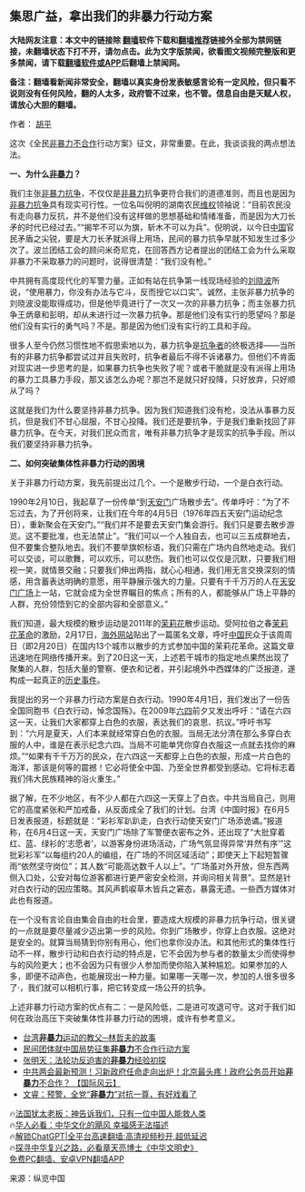  <!-- 面包屑导航 --> <h2>集思广益，拿出我们的非暴力行动方案</h2> <p class="notice"><b>大陆网友注意：本文中的链接除 <a href="https://github.com/bannedbook/fanqiang" >翻墙</a>软件下载和<a href="https://github.com/killgcd/justmysocks/blob/master/README.md">翻墙推荐</a>链接外全部为禁网链接，未翻墙状态下打不开，请勿点击。此为文字版禁闻，欲看图文视频完整版和更多禁闻，请下载<a href="https://github.com/bannedbook/fanqiang">翻墙软件或APP</a>后翻墙上禁闻网。</p><p>备注：翻墙看新闻非常安全，翻墙以真实身份发表敏感言论有一定风险，但只看不说则没有任何风险，翻的人太多，政府管不过来，也不管。信息自由是天赋人权，请放心大胆的翻墙。</b></p>  <div class="entry"> <p>作者： <span class='wp_keywordlink'><a href="https://www.bannedbook.org/forum10/topic196.html" title="胡平" target="_blank">胡平</a></span></p> <p>这次《全民<span class='wp_keywordlink'><a href="https://www.bannedbook.org/forum2/topic6313.html" title="《非暴力不合作运动丛书》" target="_blank">非暴力不合作</a></span>行动方案》征文，非常重要。在此，我谈谈我的两点想法法。</p> <p><strong>一、为什么<span class='wp_keywordlink'><a href="https://www.bannedbook.org/forum2/topic6313.html" title="《非暴力不合作运动丛书》" target="_blank">非暴力</a></span>？</strong></p> <p>我们主张<span class='wp_keywordlink'><a href="https://www.bannedbook.org/forum2/topic517.html" title="《非暴力抗争——一种更强大的力量》" target="_blank">非暴力抗争</a></span>，不仅仅是<a href="https://www.bannedbook.org/bnews/tag/%E9%9D%9E%E6%9A%B4%E5%8A%9B/" class="st_tag internal_tag" rel="tag" title="标签 非暴力 下的日志">非暴力</a>抗争更符合我们的道德准则，而且也是因为<a href="https://www.bannedbook.org/bnews/tag/%e9%9d%9e%e6%9a%b4%e5%8a%9b%e6%8a%97%e4%ba%89/" class="st_tag internal_tag" rel="tag" title="标签 非暴力抗争 下的日志">非暴力抗争</a>具有现实可行性。一位名叫倪明的湖南农民<span class='wp_keywordlink_affiliate'><a href="https://www.bannedbook.org/bnews/weiquan/" title="维权" target="_blank">维权</a></span>领袖说：“目前农民没有走向暴力反抗，并不是他们没有这样做的思想基础和情绪准备，而是因为大刀长矛的时代已经过去。”“揭竿不可以为旗，斩木不可以为兵”。倪明说，以今日<span class='wp_keywordlink_affiliate'><a href="https://www.bannedbook.org/" title="中国" target="_blank">中国</a></span>官民矛盾之尖锐，要是大刀长矛就派得上用场，民间的暴力抗争早就不知发生过多少次了。波兰团结工会的顾问米奇尼克，在回答西方记者提出的团结工会为什么采取非暴力不采取暴力的问题时，说得很清楚：“我们没有枪。”</p> <p>中共拥有高度现代化的军警力量。正如有站在抗争第一线现场经验的<a href="https://www.bannedbook.org/bnews/tag/%e5%88%98%e6%99%93%e6%b3%a2/" class="st_tag internal_tag" rel="tag" title="标签 刘晓波 下的日志">刘晓波</a>所说，“使用暴力，你没有办法与它斗，反而授它以口实”。诚然，主张非暴力抗争的刘晓波没能取得成功，但是他毕竟进行了一次又一次的非暴力抗争；而主张暴力抗争王炳章和彭明，却从未进行过一次暴力抗争。那是他们没有实行的愿望吗？那是他们没有实行的勇气吗？不是。那是因为他们没有实行的工具和手段。</p> <p>很多人至今仍然习惯性地不假思索地以为，暴力抗争是<a href="https://www.bannedbook.org/bnews/tag/%E6%8A%97%E4%BA%89%E8%80%85/" class="st_tag internal_tag" rel="tag" title="标签 抗争者 下的日志">抗争者</a>的终极选择——当所有的非暴力抗争都尝试过并且失败时，抗争者最后不得不诉诸暴力。但他们不肯面对现实进一步思考的是，如果暴力抗争也失败了呢？或者干脆就是没有派得上用场的暴力工具暴力手段，那又该怎么办呢？那岂不是就只好投降，只好放弃，只好顺从了吗？</p> <p>这就是我们为什么要坚持非暴力抗争。因为我们知道我们没有枪，没法从事暴力反抗，但是我们不甘心屈服，不甘心投降。我们还是要抗争，于是我们重新找回了非暴力抗争。在今天，对我们民众而言，唯有非暴力抗争才是现实的抗争手段。所以我们要坚持非暴力抗争。</p> <p><strong>二、如何突破集体性非暴力行动的困境</strong></p>  <p>关于非暴力行动方案，我先前提出过几个。一个是散步行动，一个是白衣行动。</p> <p>1990年2月10日，我起草了一份传单“到<a href="https://www.bannedbook.org/bnews/tag/%e5%a4%a9%e5%ae%89%e9%97%a8/" class="st_tag internal_tag" rel="tag" title="标签 天安门 下的日志">天安门</a>广场散步去”。传单呼吁：“为了不忘过去，为了开创将来，让我们在今年的4月5日（1976年四五天安门运动纪念日），重新聚会在天安门。”“我们并不是要去天安门集会游行。我们只是要去散步游览。这不要批准，也无法禁止”。“我们可以一个人独自去，也可以三五成群地去，但不要集合整队地去。我们不要举旗帜标语，我们只需在广场内自然地走动。我们可以交谈，可以歌舞，可以欢乐，可以悲伤。我们也可以仅仅是沉默，只要我们相视一笑，就情景交融；只要我们伸出两指，就心心相通，我们用无言交换深刻的情感，用含蓄表达明确的意愿，用平静展示强大的力量。只要有千千万万的人在<a href="https://www.bannedbook.org/bnews/tag/%e5%a4%a9%e5%ae%89%e9%97%a8%e5%b9%bf%e5%9c%ba/" class="st_tag internal_tag" rel="tag" title="标签 天安门广场 下的日志">天安门广场</a>上一站，它就会成为全世界瞩目的焦点；所有的人，都能够从广场上平静的人群，充份领悟到它的全部内容和全部意义。”</p> <p>我们知道，最大规模的散步运动是2011年的<a href="https://www.bannedbook.org/bnews/tag/%e8%8c%89%e8%8e%89%e8%8a%b1/" class="st_tag internal_tag" rel="tag" title="标签 茉莉花 下的日志">茉莉花</a>散步运动。受阿拉伯之春<a href="https://www.bannedbook.org/bnews/tag/%e8%8c%89%e8%8e%89%e8%8a%b1%e9%9d%a9%e5%91%bd/" class="st_tag internal_tag" rel="tag" title="标签 茉莉花革命 下的日志">茉莉花革命</a>的激励，2月17日，<span class='wp_keywordlink_affiliate'><a href="https://99cn.info/" title="海外网站" target="_blank">海外网站</a></span>贴出了一篇匿名文章，呼吁<a href="https://www.bannedbook.org/bnews/tag/%E4%B8%AD%E5%9B%BD/" class="st_tag internal_tag" rel="tag" title="标签 中国 下的日志">中国</a>民众于该周周日（即2月20日）在国内13个城市以散步的方式参加中国的茉莉花革命。这篇文章迅速地在网络传播开来。到了20日这一天，上述若干城市的指定地点果然出现了聚集的人群，包括大量的警察、便衣和记者，并引起境外中西媒体的广泛报道，遂构成一起真正的<span class='wp_keywordlink'><a href="https://www.bannedbook.org/forum33/" title="近代历史事件真相" target="_blank">历史事件</a></span>。</p> <p>我提出的另一个非暴力行动方案是白衣行动。1990年4月1日，我们发出了一份告全国同胞书《白衣行动，悼念国殇》。在2009年<span class='wp_keywordlink'><a href="https://www.bannedbook.org/forum2/topic2509.html" title="《中国六四真相》" target="_blank">六四</a></span>前夕又发出呼吁：“请在六四这一天，让我们大家都穿上白色的衣服，表达我们的哀思、抗议。”呼吁书写到：“六月是夏天，人们本来就经常穿白色的衣服。当局无法分清在那么多穿白衣服的人中，谁是在表示纪念六四。当局不可能单凭你穿白衣服这一点就去找你的麻烦。”“如果有千千万万的民众，在六四这一天都穿上白色的衣服，形成一片白色的海洋，那该是何等的震撼！它必将使全中国、乃至全世界都受到感动。它将标志着我们伟大民族精神的浴火重生。”</p>  <p>据了解，在不少地区，有不少人都在六四这一天穿上了白衣。中共当局自己，则用它的高度紧张和严加戒备，从反面成全了我们的计划。台湾《中国时报》在6月5日发表报道，标题就是：“彩衫军趴趴走，白衣行动使天安门广场添诡谲。”报道称，在6月4日这一天，天安门广场除了军警便衣密布之外，还出现了“大批穿着红、蓝、绿衫的‘志愿者’，以游客身份进场活动，广场气氛显得异常‘井然有序’”这批彩衫军“以每组约20人的编组，在广场的不同区域活动”；即使天上下起短暂骤雨“依然坚守岗位”；其人数“可能高达数千人以上”。“广场虽对外开放，但东西两侧入口处，公安对每位游客都进行更严密安全检测，并询问相关背景”。显然是针对白衣行动的因应策略。其风声鹤唳草木皆兵之窘态，暴露无遗。一些西方媒体对此也有报道。</p> <p>在一个没有言论自由集会自由的社会里，要造成大规模的非暴力抗争行动，很关键的一点就是要尽量减少迈出第一步的风险。你到广场散步，你穿上白衣服。这绝对是安全的。就算当局猜到你别有用心，他们也拿你没办法。和其他形式的集体性行动不一样，散步行动和白衣行动的特点是，它不会因为参与者的数量太少而使得参与的风险更大；也不会因为只有很少人参加而使你陷入某种尴尬。如果参加的人多，即便不动声色，也能展现出一种力量。如果哪一天哪一次，参加的人很多很多了·，我们就可以相机行事，把它转变成一场公开的抗争。</p> <p>上述非暴力行动方案的优点有二：一是风险低，二是进可攻退可守。这对于我们如何在政治高压下突破集体性非暴力行动的困境，或许有参考意义。</p> <!--<div id="taboola-mid-1"></div>--><ul class='op-related-articles' title='相关阅读'> <li><a href='https://www.bannedbook.org/bnews/taiwannews/20230914/1933664.html' target='_blank'>台湾<b>非暴力</b>运动的教父─林哲夫的故事</a></li> <li><a href='https://www.bannedbook.org/bnews/ssgc/20230802/1914902.html' target='_blank'>民间团体就中国局势征集<b>非暴力</b>不合作行动方案</a></li> <li><a href='https://www.bannedbook.org/bnews/comments/20230705/1904339.html' target='_blank'>张明天：法轮功反迫害的<b>非暴力</b>经验初探</a></li> <li><a href='https://www.bannedbook.org/bnews/bannedvideo/20230127/1841251.html' target='_blank'>中共两会最新预测！习新政府任命走向出炉！北京最头疼！政府公务员开始<b>非暴力</b>不合作？ 【国际风云】</a></li> <li><a href='https://www.bannedbook.org/bnews/sohnews/20230114/1836302.html' target='_blank'>文睿：预警，全党“<b>非暴力</b>”对抗一尊，有好戏看了</a></li> </ul> <p class="texttj"> 🔥<a href="https://www.bannedbook.org/bnews/ssgc/20230219/1850782.html" target="_blank">法国犹太老板：神告诉我们，只有一位中国人能救人类</a><br/> 🔥<a href="https://www.bannedbook.org/bnews/comments/20220220/1694796.html" target="_blank">华人必看：中华文化的飓风 幸福感无法描述</a><br/> 🔥<a href="https://github.com/bannedbook/fanqiang/wiki/V2ray%E6%9C%BA%E5%9C%BA" target="_blank">解锁ChatGPT|全平台高速翻墙:高清视频秒开,超低延迟</a><br/> 🔥<a href="https://www.bannedbook.org/bnews/comments/20220808/1768773.html" target="_blank">探寻中华复兴之路，必看章天亮博士《中华文明史》</a><br/> <a href="https://github.com/bannedbook/fanqiang/wiki/%E7%A6%81%E9%97%BB%E7%BD%91%E5%AE%89%E5%8D%93%E7%BF%BB%E5%A2%99%E6%96%B0%E9%97%BBAPP" target="_blank">免费PC翻墙、安卓VPN翻墙APP</a><br/> </p> <p class="src-info">来源：纵览中国 </p><a name='sharetosocial'></a> <div style="margin-bottom:5px;padding-bottom:5px;clear:both"> <div id="archive-pix-1" class="banner-ads"> <!-- AuctionX Display platform tag START --> <div id="27602x728x90x621x_ADSLOT1" clicktrack="%%CLICK_URL_ESC%%"></div>  <!-- AuctionX Display platform tag END --> </div> <div id="archive-pix-2" class="banner-ads"> <!-- AuctionX Display platform tag START --> <div id="27556x300x250x621x_ADSLOT1" clicktrack="%%CLICK_URL_ESC%%" style="margin:0 auto;text-align:center"></div>  <!-- AuctionX Display platform tag END --> </div> </div>  <div id="archive-pix-1" class="banner-ads"> <!-- AuctionX Display platform tag START --> <div id="27603x728x90x621x_ADSLOT1" clicktrack="%%CLICK_URL_ESC%%"></div>  <!-- AuctionX Display platform tag END --> </div> </div><!--END ENTRY--> 